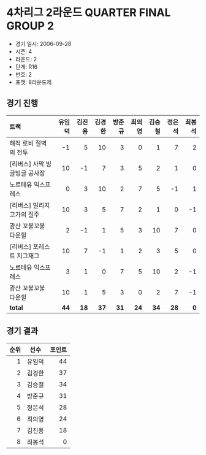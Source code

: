 # 4차리그 2라운드 QUARTER FINAL GROUP 2

- 경기 일시: 2006-09-28
- 시즌: 4
- 라운드: 2
- 단계: R16
- 번호: 2
- 포맷: 8라운드제





## 경기 진행

| 트랙 | 유임덕 | 김진용 | 김경한 | 방준규 | 최의영 | 김승철 | 정은석 | 최봉석 |
|:---|---:|---:|---:|---:|---:|---:|---:|---:|
| 해적 로비 절벽의 전투 | -1 | 5 | 10 | 3 | 0 | 1 | 7 | 2 |
| [리버스] 사막 빙글빙글 공사장 | 10 | -1 | 7 | 3 | 5 | 2 | 1 | 0 |
| 노르테유 익스프레스 | 0 | 3 | 10 | 2 | 7 | 5 | -1 | 1 |
| [리버스] 빌리지 고가의 질주 | 10 | 3 | 5 | 7 | 2 | 1 | 0 | -1 |
| 광산 꼬불꼬불 다운힐 | 2 | -1 | 1 | 5 | 3 | 10 | 7 | 0 |
| [리버스] 포레스트 지그재그 | 10 | 7 | -1 | 1 | 2 | 3 | 5 | 0 |
| 노르테유 익스프레스 | 3 | 1 | 0 | 7 | 5 | 10 | 2 | -1 |
| 광산 꼬불꼬불 다운힐 | 10 | 1 | 5 | 3 | 0 | 2 | 7 | -1 |
| __total__ | __44__ | __18__ | __37__ | __31__ | __24__ | __34__ | __28__ | __0__ |




## 경기 결과

| 순위 | 선수 | 포인트 |
|---:|:---:|---:|
| 1 | 유임덕 | 44 |
| 2 | 김경한 | 37 |
| 3 | 김승철 | 34 |
| 4 | 방준규 | 31 |
| 5 | 정은석 | 28 |
| 6 | 최의영 | 24 |
| 7 | 김진용 | 18 |
| 8 | 최봉석 | 0 |

